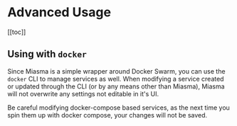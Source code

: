 # Advanced Usage

[[toc]]

## Using with `docker`

Since Miasma is a simple wrapper around Docker Swarm, you can use the `docker` CLI to manage services as well. When modifying a service created or updated through the CLI (or by any means other than Miasma), Miasma will not overwrite any settings not editable in it's UI.

Be careful modifying docker-compose based services, as the next time you spin them up with docker compose, your changes will not be saved.

